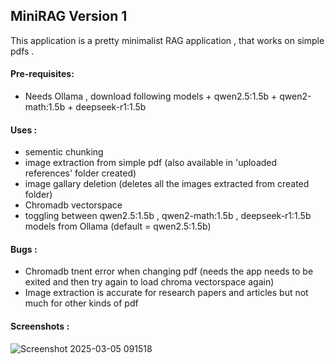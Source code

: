 ## MiniRAG Version 1


This application is a pretty minimalist RAG application , that works on simple pdfs .

#### Pre-requisites:
+ Needs Ollama , download following models 
      + qwen2.5:1.5b 
      + qwen2-math:1.5b
      + deepseek-r1:1.5b

#### Uses : 
+ sementic chunking 
+ image extraction from simple pdf (also available in 'uploaded references' folder created)
+ image gallary deletion (deletes all the images extracted from created folder)
+ Chromadb vectorspace
+ toggling between qwen2.5:1.5b , qwen2-math:1.5b , deepseek-r1:1.5b  models from Ollama (default = qwen2.5:1.5b)
  

#### Bugs :
+ Chromadb tnent error when changing pdf (needs the app needs to be exited and then try again to load chroma vectorspace again)
+ Image extraction is accurate for research papers and articles but not much for other kinds of pdf

#### Screenshots :

![Screenshot 2025-03-05 091518](https://github.com/user-attachments/assets/43aa76f3-45f3-4cd2-b205-c9288ef43b73)

